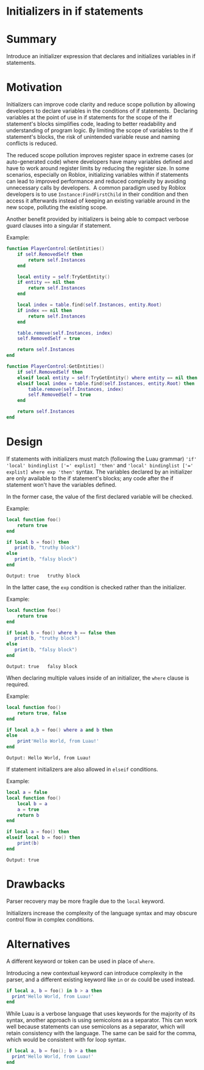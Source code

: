 # Initializers in if statements

# Summary

Introduce an initializer expression that declares and initializes variables in if statements.

# Motivation

Initializers can improve code clarity and reduce scope pollution by allowing developers to declare variables in the conditions of if statements. ⁤⁤ Declaring variables at the point of use in if statements for the scope of the if statement's blocks simplifies code, leading to better readability and understanding of program logic. By limiting the scope of variables to the if statement's blocks, the risk of unintended variable reuse and naming conflicts is reduced. ⁤

The reduced scope pollution improves register space in extreme cases (or auto-generated code) where developers have many variables defined and have to work around register limits by reducing the register size. In some scenarios, especially on Roblox, initializing variables within if statements can lead to improved performance and reduced complexity by avoiding unnecessary calls by developers. ⁤ A common paradigm used by Roblox developers is to use `Instance:FindFirstChild` in their condition and then access it afterwards instead of keeping an existing variable around in the new scope, polluting the existing scope. 

Another benefit provided by initializers is being able to compact verbose guard clauses into a singular if statement.   

Example:

```lua
function PlayerControl:GetEntities()
    if self.RemovedSelf then
        return self.Instances
    end

    local entity = self:TryGetEntity()
    if entity == nil then
        return self.Instances
    end

    local index = table.find(self.Instances, entity.Root)
    if index == nil then
        return self.Instances
    end

    table.remove(self.Instances, index)
    self.RemovedSelf = true

    return self.Instances
end
```

```lua
function PlayerControl:GetEntities()
    if self.RemovedSelf then
    elseif local entity = self:TryGetEntity() where entity == nil then
    elseif local index = table.find(self.Instances, entity.Root) then
        table.remove(self.Instances, index)
        self.RemovedSelf = true
    end

    return self.Instances
end
```

# Design

If statements with initializers must match (following the Luau grammar) `'if' 'local' bindinglist ['=' explist] 'then'` and `'local' bindinglist ['=' explist] where exp 'then'` syntax. The variables declared by an initializer are only available to the if statement's blocks; any code after the if statement won't have the variables defined.

In the former case, the value of the first declared variable will be checked.

Example:

```lua
local function foo()
    return true
end

if local b = foo() then
   print(b, "truthy block")
else
   print(b, "falsy block")
end
```

`Output: true	truthy block`

In the latter case, the `exp` condition is checked rather than the initializer.

Example:

```lua
local function foo()
    return true
end

if local b = foo() where b == false then
   print(b, "truthy block")
else
   print(b, "falsy block")
end
```

`Output: true	falsy block`

When declaring multiple values inside of an initializer, the `where` clause is required.

Example:

```lua
local function foo()
    return true, false
end

if local a,b = foo() where a and b then
else
    print'Hello World, from Luau!'
end
```

`Output: Hello World, from Luau!`

If statement initializers are also allowed in `elseif` conditions.

Example:

```lua
local a = false
local function foo()
    local b = a
    a = true
    return b
end

if local a = foo() then
elseif local b = foo() then
    print(b)
end
```

`Output: true`

# Drawbacks

Parser recovery may be more fragile due to the `local` keyword.

Initializers increase the complexity of the language syntax and may obscure control flow in complex conditions.

# Alternatives

A different keyword or token can be used in place of `where`.

Introducing a new contextual keyword can introduce complexity in the parser, and a different existing keyword like `in` or `do` could be used instead.

```lua
if local a, b = foo() in b > a then
  print'Hello World, from Luau!'
end
```

While Luau is a verbose language that uses keywords for the majority of its syntax, another approach is using semicolons as a separator. This can work well because statements can use semicolons as a separator, which will retain consistency with the language. The same can be said for the comma, which would be consistent with for loop syntax.

```lua
if local a, b = foo(); b > a then
  print'Hello World, from Luau!'
end
```
